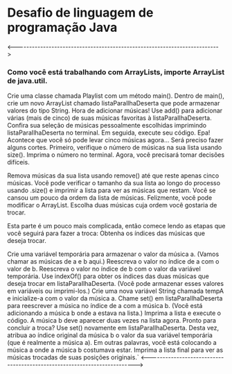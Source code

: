 # Desafio de linguagem de programação Java
<------------------------------------------------------------------------->
 ### Como você está trabalhando com ArrayLists, importe ArrayList de java.util.
Crie uma classe chamada Playlist com um método main(). Dentro de
main(), crie um novo ArrayList chamado listaParaIlhaDeserta que pode
armazenar valores do tipo String. Hora de adicionar músicas!
Use add() para adicionar várias (mais de cinco) de suas músicas favoritas à
listaParaIlhaDeserta.
Confira sua seleção de músicas pessoalmente escolhidas imprimindo
listaParaIlhaDeserta no terminal. Em seguida, execute seu código. Epa! Acontece
que você só pode levar cinco músicas agora... Será preciso fazer alguns cortes.
Primeiro, verifique o número de músicas na sua lista usando size().
Imprima o número no terminal. Agora, você precisará tomar decisões difíceis.

Remova músicas da sua lista usando remove() até que reste apenas cinco
músicas.
Você pode verificar o tamanho da sua lista ao longo do processo usando
.size() e imprimir a lista para ver as músicas que restam.
Você se cansou um pouco da ordem da lista de músicas. Felizmente, você
pode modificar o ArrayList. Escolha duas músicas cuja ordem você gostaria de
trocar.

Esta parte é um pouco mais complicada, então comece lendo as etapas
que você seguirá para fazer a troca:
Obtenha os índices das músicas que deseja trocar.

Crie uma variável temporária para armazenar o valor da música a. (Vamos
chamar as músicas de a e b aqui.)
Reescreva o valor no índice de a com o valor de b.
Reescreva o valor no índice de b com o valor da variável temporária.
Use indexOf() para obter os índices das duas músicas que deseja trocar em
listaParaIlhaDeserta. (Você pode armazenar esses valores em variáveis ou
imprimi-los.)
Crie uma nova variável String chamada tempA e inicialize-a com o valor da
música a.
Chame set() em listaParaIlhaDeserta para reescrever a música no índice de
a com a música b. (Você está adicionando a música b onde a estava na lista.)
Imprima a lista e execute o código. A música b deve aparecer duas vezes
na lista agora. Pronto para concluir a troca?
Use set() novamente em listaParaIlhaDeserta. Desta vez, atribua ao índice
original da música b o valor da sua variável temporária (que é realmente a música
a). Em outras palavras, você está colocando a música a onde a música b
costumava estar.
Imprima a lista final para ver as músicas trocadas de suas posições
originais.`
<------------------------------------------------------------------------->
